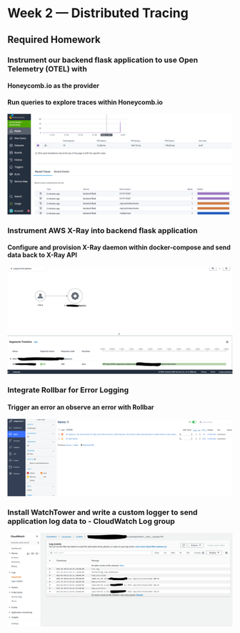 # Week 2 — Distributed Tracing

## Required Homework

### Instrument our backend flask application to use Open Telemetry (OTEL) with 
#### Honeycomb.io as the provider
#### Run queries to explore traces within Honeycomb.io
![](assets/week2-OpenTelemetry.PNG)

### Instrument AWS X-Ray into backend flask application
#### Configure and provision X-Ray daemon within docker-compose and send data back to X-Ray API
![](assets/week2-xray.PNG)

### Integrate Rollbar for Error Logging
#### Trigger an error an observe an error with Rollbar
![](assets/week2-rollbar.PNG)

### Install WatchTower and write a custom logger to send application log data to - CloudWatch Log group
![](assets/week2-cloudwatchlog.PNG)

